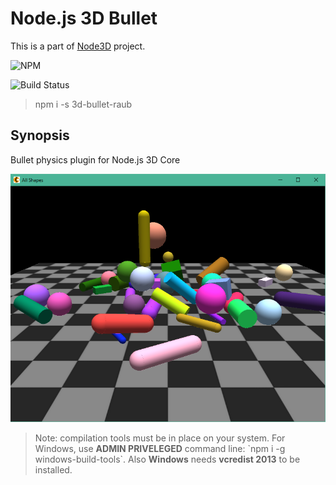 # Node.js 3D Bullet

This is a part of [Node3D](https://github.com/node-3d) project.

![NPM](https://nodei.co/npm/3d-bullet-raub.png?compact=true)

![Build Status](https://api.travis-ci.com/node-3d/3d-bullet-raub.svg?branch=master)

> npm i -s 3d-bullet-raub


## Synopsis

Bullet physics plugin for Node.js 3D Core

![Example](examples/screenshot.png)

> Note: compilation tools must be in place on your system.
For Windows, use **ADMIN PRIVELEGED** command line:
\`npm i -g windows-build-tools\`.
Also **Windows** needs **vcredist 2013** to be installed.
